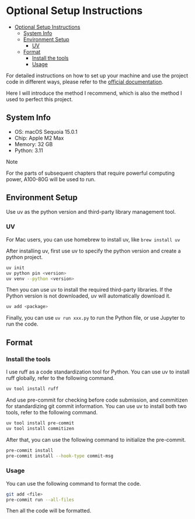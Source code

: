 # Optional Setup Instructions

- [Optional Setup Instructions](#optional-setup-instructions)
  - [System Info](#system-info)
  - [Environment Setup](#environment-setup)
    - [UV](#uv)
  - [Format](#format)
    - [Install the tools](#install-the-tools)
    - [Usage](#usage)

For detailed instructions on how to set up your machine and use the project code in different ways, please refer to the [official documentation](https://github.com/rasbt/LLMs-from-scratch/tree/main/setup).

Here I will introduce the method I recommend, which is also the method I used to perfect this project.

## System Info

- OS: macOS Sequoia 15.0.1
- Chip: Apple M2 Max
- Memory: 32 GB
- Python: 3.11

> [!NOTE]
> For the parts of subsequent chapters that require powerful computing power, A100-80G will be used to run.

## Environment Setup

Use uv as the python version and third-party library management tool.

### UV

For Mac users, you can use homebrew to install uv, like `brew install uv`

After installing uv, first use uv to specify the python version and create a python project.

```bash
uv init
uv python pin <version>
uv venv --python <version>
```

Then you can use uv to install the required third-party libraries. If the Python version is not downloaded, uv will automatically download it.

```bash
uv add <package>
```

Finally, you can use `uv run xxx.py` to run the Python file, or use Jupyter to run the code.

## Format

### Install the tools

I use ruff as a code standardization tool for Python. You can use uv to install ruff globally, refer to the following command.

```bash
uv tool install ruff
```

And use pre-commit for checking before code submission, and commitizen for standardizing git commit information. You can use uv to install both two tools, refer to the following command.

```bash
uv tool install pre-commit
uv tool install commitizen
```

After that, you can use the following command to initialize the pre-commit.

```bash
pre-commit install
pre-commit install --hook-type commit-msg
```

### Usage

You can use the following command to format the code.

```bash
git add <file>
pre-commit run --all-files
```

Then all the code will be formatted.
